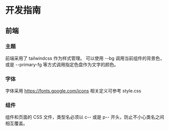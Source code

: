 # 开发指南

## 前端

### 主题

前端采用了 tailwindcss 作为样式管理。
可以使用 --bg 调用当前组件的背景色，或是 --primary-fg 等方式调用指定色盘作为文字的颜色。

### 字体

字体采用 <https://fonts.google.com/icons> 相关定义可参考 style.css

### 组件

组件和页面的 CSS 文件，类型名必须以 c-- 或是 p-- 开头，防止不小心类名之间相互覆盖。
